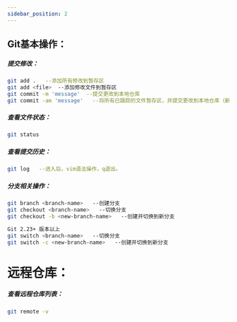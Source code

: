 ```yaml
---
sidebar_position: 2
---
```


## Git基本操作：

##### 提交修改：

```bash
git add .   --添加所有修改到暂存区
git add <file>  --添加修改文件到暂存区
git commit -m 'message'  --提交更改到本地仓库
git commit -am 'message'   --将所有已跟踪的文件暂存区，并提交更改到本地仓库（新创建的未跟踪文件，仍要使用git add）
```

##### 查看文件状态：

```bash
git status
```

##### 查看提交历史：

```bash
git log   --进入后，vim语法操作，q退出。
```

##### 分支相关操作：

```bash
git branch <branch-name>   --创建分支
git checkout <branch-name>   --切换分支
git checkout -b <new-branch-name>   --创建并切换到新分支

Git 2.23+ 版本以上
git switch <branch-name>   --切换分支
git switch -c <new-branch-name>   --创建并切换到新分支
```

# 远程仓库：

##### 查看远程仓库列表：

```bash
git remote -v
```

